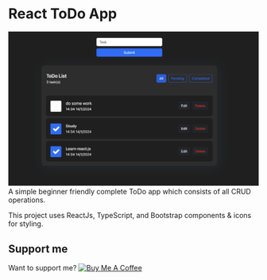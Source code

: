 # React ToDo App
![Alt text](image.png)
A simple beginner friendly complete ToDo app which consists of all CRUD operations.

This project uses ReactJs, TypeScript, and Bootstrap components & icons for styling.

## Support me
Want to support me?
<a href="https://www.buymeacoffee.com/anandelango" target="_blank"><img src="https://cdn.buymeacoffee.com/buttons/default-orange.png" alt="Buy Me A Coffee" height="41" width="174"></a>
